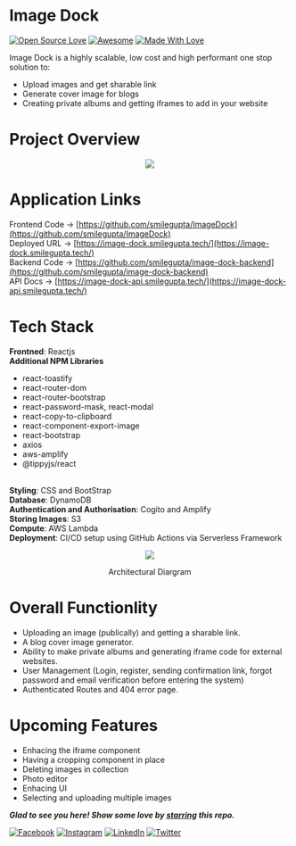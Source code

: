 # Image Dock
[![Open Source Love](https://badges.frapsoft.com/os/v2/open-source.svg?v=103)](https://github.com/smilegupta)
[![Awesome](https://cdn.rawgit.com/sindresorhus/awesome/d7305f38d29fed78fa85652e3a63e154dd8e8829/media/badge.svg)](https://github.com/smilegupta) [![Made With Love](https://img.shields.io/badge/Made%20With-Love-orange.svg)](https://github.com/smilegupta)

Image Dock is a highly scalable, low cost and high performant one stop solution to:
- Upload images and get sharable link
- Generate cover image for blogs
- Creating private albums and getting iframes to add in your website

# Project Overview
<p align="center">
  <img src="https://image-dock-uploads-be.s3.ap-south-1.amazonaws.com/image.2021-04-19T15%3A57%3A07.299Z" />
</p>

# Application Links

Frontend Code -> [https://github.com/smilegupta/ImageDock](https://github.com/smilegupta/ImageDock)
<br>
Deployed URL -> [https://image-dock.smilegupta.tech/](https://image-dock.smilegupta.tech/)
<br>
Backend Code -> [https://github.com/smilegupta/image-dock-backend](https://github.com/smilegupta/image-dock-backend)
<br>
API Docs -> [https://image-dock-api.smilegupta.tech/](https://image-dock-api.smilegupta.tech/)

# Tech Stack

<b>Frontned</b>: Reactjs
<br>
<b>Additional NPM Libraries</b>
  - react-toastify
  - react-router-dom
  - react-router-bootstrap
  - react-password-mask, react-modal
  - react-copy-to-clipboard
  - react-component-export-image
  - react-bootstrap
  - axios
  - aws-amplify
  - @tippyjs/react
<br>
<b>Styling</b>: CSS and BootStrap
<br>
<b>Database</b>: DynamoDB
<br>
<b>Authentication and Authorisation</b>: Cogito and Amplify
<br>
<b>Storing Images</b>: S3
<br>
<b>Compute</b>: AWS Lambda
<br>
<b>Deployment</b>: CI/CD setup using GitHub Actions via Serverless Framework

<p align="center">
  <img src="https://image-dock-uploads-be.s3.ap-south-1.amazonaws.com/image.2021-04-18T19%3A42%3A20.791Z" />
</p>
<p align="center">
  Architectural  Diargram 
</p>

# Overall Functionlity
- Uploading an image (publically) and getting a sharable link. 
- A blog cover image generator.
- Ability to make private albums and generating iframe code for external websites. 
- User Management (Login, register, sending confirmation link, forgot password and email verification before entering the system) 
- Authenticated Routes and 404 error page.

# Upcoming Features
- Enhacing the iframe component
- Having a cropping component in place
- Deleting images in collection
- Photo editor
- Enhacing UI
- Selecting and uploading multiple images 

***Glad to see you here! Show some love by [starring](https://github.com/smilegupta/ImageDock/) this repo.***

[![Facebook](https://img.shields.io/static/v1.svg?label=follow&message=@smileguptaaa&color=grey&logo=facebook&style=flat&logoColor=white&colorA=blue)](https://www.facebook.com/smileguptaaa)  [![Instagram](https://img.shields.io/static/v1.svg?label=follow&message=@smileguptaaa&color=grey&logo=instagram&style=flat&logoColor=white&colorA=blue)](https://www.instagram.com/smileguptaaa/) [![LinkedIn](https://img.shields.io/static/v1.svg?label=connect&message=@smilegupta&color=grey&logo=linkedin&style=flat&logoColor=white&colorA=blue)](https://www.linkedin.com/in/smilegupta/) [![Twitter](https://img.shields.io/static/v1.svg?label=connect&message=@smileguptaaa&color=grey&logo=twitter&style=flat&logoColor=white&colorA=blue)](https://twitter.com/smileguptaaa)
